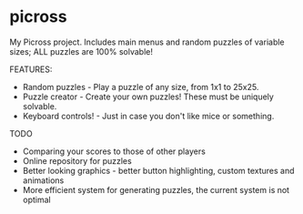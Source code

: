 # picross
My Picross project. Includes main menus and random puzzles of variable sizes; ALL puzzles are 100% solvable!

FEATURES:
- Random puzzles - Play a puzzle of any size, from 1x1 to 25x25.
- Puzzle creator - Create your own puzzles! These must be uniquely solvable.
- Keyboard controls! - Just in case you don't like mice or something.

TODO
- Comparing your scores to those of other players
- Online repository for puzzles
- Better looking graphics - better button highlighting, custom textures and animations
- More efficient system for generating puzzles, the current system is not optimal
